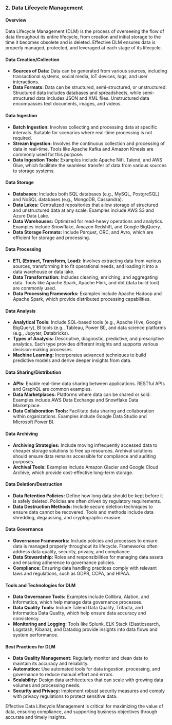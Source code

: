 ### 2. Data Lifecycle Management

#### Overview
Data Lifecycle Management (DLM) is the process of overseeing the flow of data throughout its entire lifecycle, from creation and initial storage to the time it becomes obsolete and is deleted. Effective DLM ensures data is properly managed, protected, and leveraged at each stage of its lifecycle.

#### Data Creation/Collection
- **Sources of Data:** Data can be generated from various sources, including transactional systems, social media, IoT devices, logs, and user interactions.
- **Data Formats:** Data can be structured, semi-structured, or unstructured. Structured data includes databases and spreadsheets, while semi-structured data includes JSON and XML files. Unstructured data encompasses text documents, images, and videos.

#### Data Ingestion
- **Batch Ingestion:** Involves collecting and processing data at specific intervals. Suitable for scenarios where real-time processing is not required.
- **Stream Ingestion:** Involves the continuous collection and processing of data in real-time. Tools like Apache Kafka and Amazon Kinesis are commonly used for this purpose.
- **Data Ingestion Tools:** Examples include Apache Nifi, Talend, and AWS Glue, which facilitate the seamless transfer of data from various sources to storage systems.

#### Data Storage
- **Databases:** Includes both SQL databases (e.g., MySQL, PostgreSQL) and NoSQL databases (e.g., MongoDB, Cassandra).
- **Data Lakes:** Centralized repositories that allow storage of structured and unstructured data at any scale. Examples include AWS S3 and Azure Data Lake.
- **Data Warehouses:** Optimized for read-heavy operations and analytics. Examples include Snowflake, Amazon Redshift, and Google BigQuery.
- **Data Storage Formats:** Include Parquet, ORC, and Avro, which are efficient for storage and processing.

#### Data Processing
- **ETL (Extract, Transform, Load):** Involves extracting data from various sources, transforming it to fit operational needs, and loading it into a data warehouse or data lake.
- **Data Transformation:** Includes cleaning, enriching, and aggregating data. Tools like Apache Spark, Apache Flink, and dbt (data build tool) are commonly used.
- **Data Processing Frameworks:** Examples include Apache Hadoop and Apache Spark, which provide distributed processing capabilities.

#### Data Analysis
- **Analytical Tools:** Include SQL-based tools (e.g., Apache Hive, Google BigQuery), BI tools (e.g., Tableau, Power BI), and data science platforms (e.g., Jupyter, Databricks).
- **Types of Analysis:** Descriptive, diagnostic, predictive, and prescriptive analytics. Each type provides different insights and supports various decision-making processes.
- **Machine Learning:** Incorporates advanced techniques to build predictive models and derive deeper insights from data.

#### Data Sharing/Distribution
- **APIs:** Enable real-time data sharing between applications. RESTful APIs and GraphQL are common examples.
- **Data Marketplaces:** Platforms where data can be shared or sold. Examples include AWS Data Exchange and Snowflake Data Marketplace.
- **Data Collaboration Tools:** Facilitate data sharing and collaboration within organizations. Examples include Google Data Studio and Microsoft Power BI.

#### Data Archiving
- **Archiving Strategies:** Include moving infrequently accessed data to cheaper storage solutions to free up resources. Archival solutions should ensure data remains accessible for compliance and auditing purposes.
- **Archival Tools:** Examples include Amazon Glacier and Google Cloud Archive, which provide cost-effective long-term storage.

#### Data Deletion/Destruction
- **Data Retention Policies:** Define how long data should be kept before it is safely deleted. Policies are often driven by regulatory requirements.
- **Data Destruction Methods:** Include secure deletion techniques to ensure data cannot be recovered. Tools and methods include data shredding, degaussing, and cryptographic erasure.

#### Data Governance
- **Governance Frameworks:** Include policies and processes to ensure data is managed properly throughout its lifecycle. Frameworks often address data quality, security, privacy, and compliance.
- **Data Stewardship:** Roles and responsibilities for managing data assets and ensuring adherence to governance policies.
- **Compliance:** Ensuring data handling practices comply with relevant laws and regulations, such as GDPR, CCPA, and HIPAA.

#### Tools and Technologies for DLM
- **Data Governance Tools:** Examples include Collibra, Alation, and Informatica, which help manage data governance processes.
- **Data Quality Tools:** Include Talend Data Quality, Trifacta, and Informatica Data Quality, which help ensure data accuracy and consistency.
- **Monitoring and Logging:** Tools like Splunk, ELK Stack (Elasticsearch, Logstash, Kibana), and Datadog provide insights into data flows and system performance.

#### Best Practices for DLM
- **Data Quality Management:** Regularly monitor and clean data to maintain its accuracy and reliability.
- **Automation:** Use automated tools for data ingestion, processing, and governance to reduce manual effort and errors.
- **Scalability:** Design data architectures that can scale with growing data volumes and processing needs.
- **Security and Privacy:** Implement robust security measures and comply with privacy regulations to protect sensitive data.

Effective Data Lifecycle Management is critical for maximizing the value of data, ensuring compliance, and supporting business objectives through accurate and timely insights.